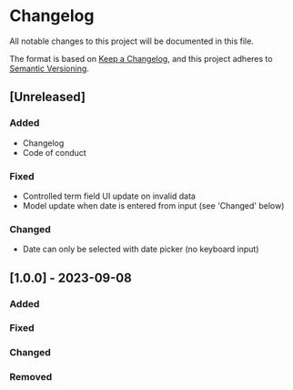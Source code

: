 # Changelog

All notable changes to this project will be documented in this file.

The format is based on [Keep a Changelog](https://keepachangelog.com/en/1.0.0/),
and this project adheres to [Semantic Versioning](https://semver.org/spec/v2.0.0.html).

## [Unreleased]

### Added

- Changelog
- Code of conduct

### Fixed

- Controlled term field UI update on invalid data
- Model update when date is entered from input (see 'Changed' below)

### Changed

- Date can only be selected with date picker (no keyboard input)


## [1.0.0] - 2023-09-08

### Added

### Fixed

### Changed

### Removed
